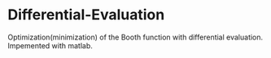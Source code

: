 # Differential-Evaluation
Optimization(minimization) of the Booth function with differential evaluation.
Impemented with matlab.
